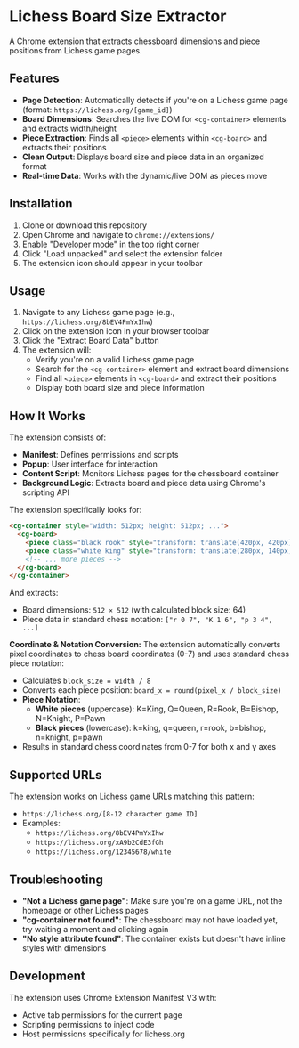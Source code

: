 # Lichess Board Size Extractor

A Chrome extension that extracts chessboard dimensions and piece positions from Lichess game pages.

## Features

- **Page Detection**: Automatically detects if you're on a Lichess game page (format: `https://lichess.org/[game_id]`)
- **Board Dimensions**: Searches the live DOM for `<cg-container>` elements and extracts width/height
- **Piece Extraction**: Finds all `<piece>` elements within `<cg-board>` and extracts their positions
- **Clean Output**: Displays board size and piece data in an organized format
- **Real-time Data**: Works with the dynamic/live DOM as pieces move

## Installation

1. Clone or download this repository
2. Open Chrome and navigate to `chrome://extensions/`
3. Enable "Developer mode" in the top right corner
4. Click "Load unpacked" and select the extension folder
5. The extension icon should appear in your toolbar

## Usage

1. Navigate to any Lichess game page (e.g., `https://lichess.org/8bEV4PmYxIhw`)
2. Click on the extension icon in your browser toolbar
3. Click the "Extract Board Data" button
4. The extension will:
   - Verify you're on a valid Lichess game page
   - Search for the `<cg-container>` element and extract board dimensions
   - Find all `<piece>` elements in `<cg-board>` and extract their positions
   - Display both board size and piece information

## How It Works

The extension consists of:

- **Manifest**: Defines permissions and scripts
- **Popup**: User interface for interaction
- **Content Script**: Monitors Lichess pages for the chessboard container
- **Background Logic**: Extracts board and piece data using Chrome's scripting API

The extension specifically looks for:
```html
<cg-container style="width: 512px; height: 512px; ...">
  <cg-board>
    <piece class="black rook" style="transform: translate(420px, 420px);"></piece>
    <piece class="white king" style="transform: translate(280px, 140px);"></piece>
    <!-- ... more pieces -->
  </cg-board>
</cg-container>
```

And extracts:
- Board dimensions: `512 × 512` (with calculated block size: 64)
- Piece data in standard chess notation: `["r 0 7", "K 1 6", "p 3 4", ...]`

**Coordinate & Notation Conversion:**
The extension automatically converts pixel coordinates to chess board coordinates (0-7) and uses standard chess piece notation:
- Calculates `block_size = width / 8`
- Converts each piece position: `board_x = round(pixel_x / block_size)`
- **Piece Notation**: 
  - **White pieces** (uppercase): K=King, Q=Queen, R=Rook, B=Bishop, N=Knight, P=Pawn
  - **Black pieces** (lowercase): k=king, q=queen, r=rook, b=bishop, n=knight, p=pawn
- Results in standard chess coordinates from 0-7 for both x and y axes

## Supported URLs

The extension works on Lichess game URLs matching this pattern:
- `https://lichess.org/[8-12 character game ID]`
- Examples:
  - `https://lichess.org/8bEV4PmYxIhw`
  - `https://lichess.org/xA9b2CdE3fGh`
  - `https://lichess.org/12345678/white`

## Troubleshooting

- **"Not a Lichess game page"**: Make sure you're on a game URL, not the homepage or other Lichess pages
- **"cg-container not found"**: The chessboard may not have loaded yet, try waiting a moment and clicking again
- **"No style attribute found"**: The container exists but doesn't have inline styles with dimensions

## Development

The extension uses Chrome Extension Manifest V3 with:
- Active tab permissions for the current page
- Scripting permissions to inject code
- Host permissions specifically for lichess.org
